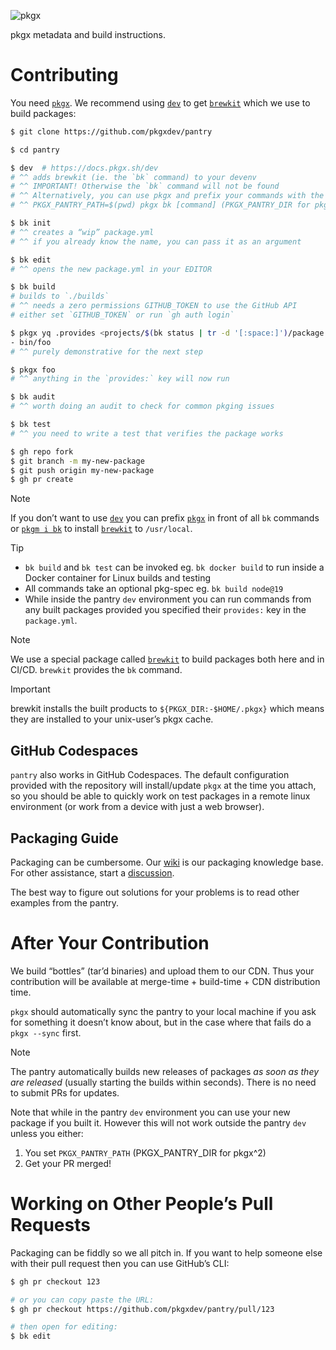 ![pkgx](https://pkgx.dev/banner.png)

pkgx metadata and build instructions.

# Contributing

You need [`pkgx`]. We recommend using [`dev`] to get [`brewkit`] which we use
to build packages:

```sh
$ git clone https://github.com/pkgxdev/pantry

$ cd pantry

$ dev  # https://docs.pkgx.sh/dev
# ^^ adds brewkit (ie. the `bk` command) to your devenv
# ^^ IMPORTANT! Otherwise the `bk` command will not be found
# ^^ Alternatively, you can use pkgx and prefix your commands with the ENV
# ^^ PKGX_PANTRY_PATH=$(pwd) pkgx bk [command] (PKGX_PANTRY_DIR for pkgx^2)

$ bk init
# ^^ creates a “wip” package.yml
# ^^ if you already know the name, you can pass it as an argument

$ bk edit
# ^^ opens the new package.yml in your EDITOR

$ bk build
# builds to `./builds`
# ^^ needs a zero permissions GITHUB_TOKEN to use the GitHub API
# either set `GITHUB_TOKEN` or run `gh auth login`

$ pkgx yq .provides <projects/$(bk status | tr -d '[:space:]')/package.yml
- bin/foo
# ^^ purely demonstrative for the next step

$ pkgx foo
# ^^ anything in the `provides:` key will now run

$ bk audit
# ^^ worth doing an audit to check for common pkging issues

$ bk test
# ^^ you need to write a test that verifies the package works

$ gh repo fork
$ git branch -m my-new-package
$ git push origin my-new-package
$ gh pr create
```

> [!NOTE]
> If you don’t want to use [`dev`] you can prefix [`pkgx`] in front of all
> `bk` commands or [`pkgm i bk`] to install [`brewkit`] to `/usr/local`.

> [!TIP]
> * `bk build` and `bk test` can be invoked eg. `bk docker build` to run
>   inside a Docker container for Linux builds and testing
> * All commands take an optional pkg-spec eg. `bk build node@19`
> * While inside the pantry `dev` environment you can run commands from any
>   built packages provided you specified their `provides:` key in the
>   `package.yml`.

> [!NOTE]
> We use a special package called [`brewkit`] to build packages both here and
> in CI/CD. `brewkit` provides the `bk` command.

> [!IMPORTANT]
> brewkit installs the built products to `${PKGX_DIR:-$HOME/.pkgx}` which
> means they are installed to your unix-user’s pkgx cache.

## GitHub Codespaces

`pantry` also works in GitHub Codespaces. The default configuration
provided with the repository will install/update `pkgx` at the time
you attach, so you should be able to quickly work on test packages
in a remote linux environment (or work from a device with just a web browser).

## Packaging Guide

Packaging can be cumbersome.
Our [wiki] is our packaging knowledge base.
For other assistance, start a [discussion].

The best way to figure out solutions for your problems is to read other
examples from the pantry.

# After Your Contribution

We build “bottles” (tar’d binaries) and upload them to our CDN. Thus your
contribution will be available at merge-time + build-time + CDN distribution
time.

`pkgx` should
automatically sync the pantry to your local machine if you ask for something
it doesn’t know about, but in the case where that fails do a `pkgx --sync`
first.

> [!NOTE]
> The pantry automatically builds new releases of packages *as soon as they
> are released* (usually starting the builds within seconds). There is no need
> to submit PRs for updates.

Note that while in the pantry `dev` environment you can use your new package
if you built it. However this will not work outside the pantry `dev` unless
you either:
 
1. You set `PKGX_PANTRY_PATH` (PKGX_PANTRY_DIR for pkgx^2)
2. Get your PR merged!

# Working on Other People’s Pull Requests

Packaging can be fiddly so we all pitch in. If you want to help someone else
with their pull request then you can use GitHub’s CLI:

```sh
$ gh pr checkout 123

# or you can copy paste the URL:
$ gh pr checkout https://github.com/pkgxdev/pantry/pull/123

# then open for editing:
$ bk edit
```


[wiki]: https://github.com/pkgxdev/pantry/wiki
[discussion]: https://github.com/orgs/pkgxdev/discussions
[IPFS]: https://ipfs.tech
[`npmjs.com/provider.yml`]: ./projects/npmjs.com/provider.yml
[`brewkit`]: https://github.com/pkgxdev/brewkit
[`pkgm i bk`]: https://github.com/pkgxdev/pkgm
[`dev`]: https://github.com/pkgxdev/dev
[`pkgx`]: https://github.com/pkgxdev/pkgx
